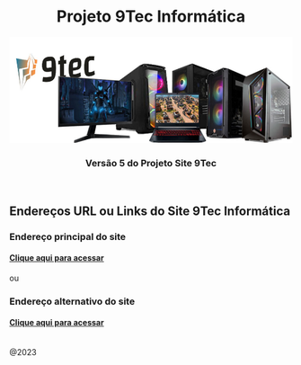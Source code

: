 <div align="center">
<h1>Projeto 9Tec Informática</h1>
<img src="img/banner.jpg" width="800px"/>
<h3>Versão 5 do Projeto Site 9Tec</h3>
</div>
<br/>

## Endereços URL ou Links do Site 9Tec Informática

<h3> Endereço principal do site </h3>
<h4><a href="https://projeto9tec.caiorodriguesportfolios.com.br/">Clique aqui para acessar</a></h4>

ou

<h3>Endereço alternativo do site </h3>
<h4><a href="http://projeto9tecinformatica.epizy.com/">Clique aqui para acessar</a></h4>


<br/>
@2023
